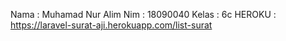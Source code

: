 Nama : Muhamad Nur Alim
Nim : 18090040
Kelas : 6c
HEROKU : https://laravel-surat-aji.herokuapp.com/list-surat
